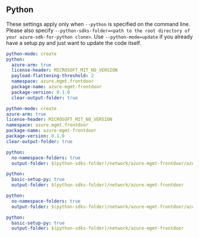 ## Python

These settings apply only when `--python` is specified on the command line.
Please also specify `--python-sdks-folder=<path to the root directory of your azure-sdk-for-python clone>`.
Use `--python-mode=update` if you already have a setup.py and just want to update the code itself.

``` yaml $(python) && !$(track2)
python-mode: create
python:
  azure-arm: true
  license-header: MICROSOFT_MIT_NO_VERSION
  payload-flattening-threshold: 2
  namespace: azure.mgmt.frontdoor
  package-name: azure-mgmt-frontdoor
  package-version: 0.1.0
  clear-output-folder: true
```
``` yaml $(python) && $(track2)
python-mode: create
azure-arm: true
license-header: MICROSOFT_MIT_NO_VERSION
namespace: azure.mgmt.frontdoor
package-name: azure-mgmt-frontdoor
package-version: 0.1.0
clear-output-folder: true
```
``` yaml $(python) && $(python-mode) == 'update' && !$(track2)
python:
  no-namespace-folders: true
  output-folder: $(python-sdks-folder)/network/azure-mgmt-frontdoor/azure/mgmt/frontdoor
```
``` yaml $(python) && $(python-mode) == 'create' && !$(track2)
python:
  basic-setup-py: true
  output-folder: $(python-sdks-folder)/network/azure-mgmt-frontdoor
```
``` yaml $(python) && $(python-mode) == 'update' && $(track2)
python:
  no-namespace-folders: true
  output-folder: $(python-sdks-folder)/network/azure-mgmt-frontdoor/azure/mgmt/frontdoor
```
``` yaml $(python) && $(python-mode) == 'create' && $(track2)
python:
  basic-setup-py: true
  output-folder: $(python-sdks-folder)/network/azure-mgmt-frontdoor
```
